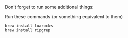 Don't forget to run some additional things:

Run these commands (or something equivalent to them)
```
brew install luarocks
brew install ripgrep
```

